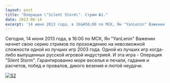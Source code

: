 ```yaml
---
layout: post
title: "Операция \"Silent Storm\". Стрим №1."
date: 2013-06-14
excerpt: '14 июня 2013 года, в 16&#58;00 по МСК, Ян "YanLenin" Важенин начнет серию стримов по прохождению одной из лучших игр 2003 года.'
---
```


Сегодня, 14 июня 2013 года, в 16:00 по МСК, Ян "YanLenin" Важенин начнет свою серию стримов по прохождению на невозможной сложности одной из лучших игр 2003 года. Одной из лучших игр когда-либо выпущенных русской игровой индустрией. И эта игра - Операция "Silent Storm". Гарантированно море веселья и печали, гадания и расчетов, побед и провалов, дикого везения и лютой неудачи.

<a href="http://gamersoul.ru/wp-content/uploads/2013/06/S2.bmp"><img class="aligncenter size-full wp-image-2695" alt="S2" src="http://gamersoul.ru/wp-content/uploads/2013/06/S2.bmp" /></a>